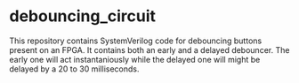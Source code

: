 # debouncing_circuit
This repository contains SystemVerilog code for debouncing buttons present on an FPGA. It contains both an early and a delayed debouncer. The early one will act instantaniously while the delayed one will might be delayed by a 20 to 30 milliseconds. 
